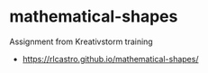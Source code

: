 # mathematical-shapes
Assignment from Kreativstorm training
 - https://rlcastro.github.io/mathematical-shapes/
